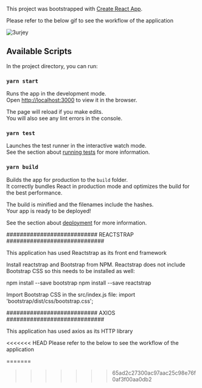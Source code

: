 This project was bootstrapped with [Create React App](https://github.com/facebook/create-react-app).

Please refer to the below gif to see the workflow of the application

![3urjey](https://user-images.githubusercontent.com/9131336/78019218-e989b600-736c-11ea-8bbf-efd5af50e7f8.gif)

## Available Scripts

In the project directory, you can run:

### `yarn start`

Runs the app in the development mode.<br />
Open [http://localhost:3000](http://localhost:3000) to view it in the browser.

The page will reload if you make edits.<br />
You will also see any lint errors in the console.

### `yarn test`

Launches the test runner in the interactive watch mode.<br />
See the section about [running tests](https://facebook.github.io/create-react-app/docs/running-tests) for more information.

### `yarn build`

Builds the app for production to the `build` folder.<br />
It correctly bundles React in production mode and optimizes the build for the best performance.

The build is minified and the filenames include the hashes.<br />
Your app is ready to be deployed!

See the section about [deployment](https://facebook.github.io/create-react-app/docs/deployment) for more information.


###########################    REACTSTRAP     #############################

This application has used Reactstrap as its front end framework

Install reactstrap and Bootstrap from NPM. Reactstrap does not include Bootstrap CSS so this needs to be installed as well:

npm install --save bootstrap
npm install --save reactstrap

Import Bootstrap CSS in the src/index.js file:
import 'bootstrap/dist/css/bootstrap.css';

###########################   AXIOS    #############################

This application has used axios as its HTTP library

<<<<<<< HEAD
Please refer to the below to see the workflow of the application

=======




>>>>>>> 65ad2c27300ac97aac25c98e76f0af3f00aa0db2
